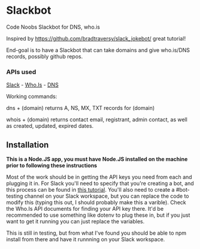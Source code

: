 # Slackbot
Code Noobs Slackbot for DNS, who.is


Inspired by https://github.com/bradtraversy/slack_jokebot/ great tutorial!

End-goal is to have a Slackbot that can take domains and give who.is/DNS records, possibly github repos.
### APIs used
[Slack](https://api.slack.com/) - [Who.Is](https://whoisxmlapi.com/) - [DNS](https://dns-api.org)

Working commands: 

dns + (domain) returns A, NS, MX, TXT records for (domain)

whois + (domain) returns contact email, registrant, admin contact, as well as created, updated, expired dates.

## Installation
**This is a Node.JS app, you must have Node.JS installed on the machine prior to following these instructions**

Most of the work should be in getting the API keys you need from each and plugging it in. For Slack you'll need to specify that you're creating a bot, and this process can be found in [this tutorial](https://www.youtube.com/watch?v=nyyXTIL3Hkw). You'll also need to create a #bot-testing channel on your Slack workspace, but you can replace the code to modify this (typing this out, I should probably make this a varible). Check the Who.Is API documents for finding your API key there. It'd be recommended to use something like dotenv to plug these in, but if you just want to get it running you can just replace the variables.

This is still in testing, but from what I've found you should be able to npm install from there and have it runnning on your Slack workspace.
